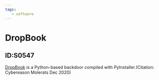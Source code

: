 ```yaml
---
tags:
   - software
---
```

# DropBook
## ID:S0547
[DropBook](software/S0547) is a Python-based backdoor compiled with PyInstaller.(Citation: Cybereason Molerats Dec 2020)
